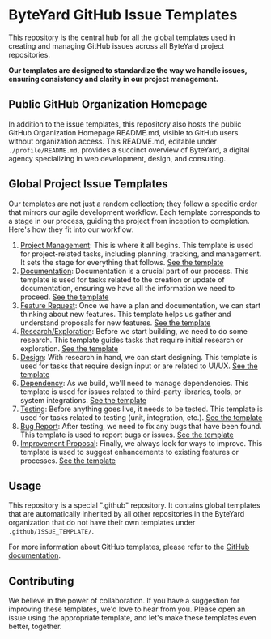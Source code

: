 # ByteYard GitHub Issue Templates

This repository is the central hub for all the global templates used in creating and managing GitHub issues across all ByteYard project repositories. 

**Our templates are designed to standardize the way we handle issues, ensuring consistency and clarity in our project management.**

## Public GitHub Organization Homepage

In addition to the issue templates, this repository also hosts the public GitHub Organization Homepage README.md, visible to GitHub users without organization access. This README.md, editable under `./profile/README.md`, provides a succinct overview of ByteYard, a digital agency specializing in web development, design, and consulting.

## Global Project Issue Templates

Our templates are not just a random collection; they follow a specific order that mirrors our agile development workflow. Each template corresponds to a stage in our process, guiding the project from inception to completion. Here's how they fit into our workflow:

1. [Project Management](.github/ISSUE_TEMPLATE/01%20Project%20Management.yml): This is where it all begins. This template is used for project-related tasks, including planning, tracking, and management. It sets the stage for everything that follows. [See the template](.github/ISSUE_TEMPLATE/01%20Project%20Management.yml#L1-L7)
2. [Documentation](.github/ISSUE_TEMPLATE/09%20Documentation.yml): Documentation is a crucial part of our process. This template is used for tasks related to the creation or update of documentation, ensuring we have all the information we need to proceed. [See the template](.github/ISSUE_TEMPLATE/09%20Documentation.yml#L1-L8)
3. [Feature Request](.github/ISSUE_TEMPLATE/03%20Feature%20Request.yml): Once we have a plan and documentation, we can start thinking about new features. This template helps us gather and understand proposals for new features. [See the template](.github/ISSUE_TEMPLATE/03%20Feature%20Request.yml#L1-L8)
4. [Research/Exploration](.github/ISSUE_TEMPLATE/05%20Research-Exploration.yml): Before we start building, we need to do some research. This template guides tasks that require initial research or exploration. [See the template](.github/ISSUE_TEMPLATE/05%20Research-Exploration.yml#L1-L20)
5. [Design](.github/ISSUE_TEMPLATE/08%20Design.yml): With research in hand, we can start designing. This template is used for tasks that require design input or are related to UI/UX. [See the template](.github/ISSUE_TEMPLATE/08%20Design.yml#L1-L8)
6. [Dependency](.github/ISSUE_TEMPLATE/07%20Dependency.yml): As we build, we'll need to manage dependencies. This template is used for issues related to third-party libraries, tools, or system integrations. [See the template](.github/ISSUE_TEMPLATE/07%20Dependency.yml#L1-L8)
7. [Testing](.github/ISSUE_TEMPLATE/06%20Testing.yml): Before anything goes live, it needs to be tested. This template is used for tasks related to testing (unit, integration, etc.). [See the template](.github/ISSUE_TEMPLATE/06%20Testing.yml#L1-L20)
8. [Bug Report](.github/ISSUE_TEMPLATE/02%20Bug%20Report.yml): After testing, we need to fix any bugs that have been found. This template is used to report bugs or issues. [See the template](.github/ISSUE_TEMPLATE/02%20Bug%20Report.yml#L1-L6)
9. [Improvement Proposal](.github/ISSUE_TEMPLATE/04%20Improvement%20Proposal.yml): Finally, we always look for ways to improve. This template is used to suggest enhancements to existing features or processes. [See the template](.github/ISSUE_TEMPLATE/04%20Improvement%20Proposal.yml#L1-L20)

## Usage

This repository is a special ".github" repository. It contains global templates that are automatically inherited by all other repositories in the ByteYard organization that do not have their own templates under `.github/ISSUE_TEMPLATE/`.

For more information about GitHub templates, please refer to the [GitHub documentation](https://docs.github.com/en/communities/using-templates-to-encourage-useful-issues-and-pull-requests/about-issue-and-pull-request-templates).

## Contributing

We believe in the power of collaboration. If you have a suggestion for improving these templates, we'd love to hear from you. Please open an issue using the appropriate template, and let's make these templates even better, together.
